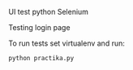 UI test python Selenium

Testing login page 

To run tests set virtualenv and run:
```
python practika.py
```
